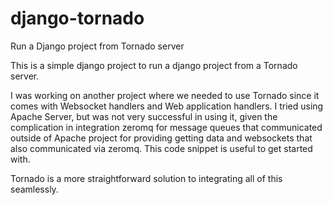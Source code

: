 # django-tornado
Run a Django project from Tornado server

This is a simple django project to run a django project from a Tornado server. 

I was working on another project where we needed to use Tornado since it comes with Websocket handlers and Web application handlers. I tried using Apache Server, but was not very successful in using it, given the complication in integration zeromq for message queues that communicated outside of Apache project for providing getting data and websockets that also communicated via zeromq. This code snippet is useful to get started with.

Tornado is a more straightforward solution to integrating all of this seamlessly.
